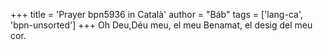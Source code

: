 +++
title = 'Prayer bpn5936 in Català'
author = "Báb"
tags = ['lang-ca', 'bpn-unsorted']
+++
Oh Deu,Déu meu, el meu Benamat, el desig del meu cor.
